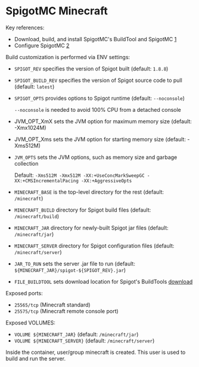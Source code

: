 SpigotMC Minecraft
==================

 Key references:
  * Download, build, and install SpigotMC's BuildTool and SpigotMC [1](https://www.spigotmc.org/wiki/buildtools/)
  * Configure SpigotMC [2](https://www.spigotmc.org/wiki/spigot-installation/)

Build customization is performed via ENV settings:
  * `SPIGOT_REV` specifies the version of Spigot built (default: `1.8.8`)
  * `SPIGOT_BUILD_REV` specifies the version of Spigot source code to pull (default: `latest`)
  * `SPIGOT_OPTS` provides options to Spigot runtime (default: `--noconsole`)

      `--noconsole` is needed to avoid 100% CPU from a detached console
  * JVM_OPT_XmX sets the JVM option for maximum memory size (default: -Xmx1024M)
  * JVM_OPT_Xms sets the JVM option for starting memory size (default: -Xms512M)
  * `JVM_OPTS` sets the JVM options, such as memory size and garbage collection

    Default:
      `-Xms512M -Xmx512M -XX:+UseConcMarkSweepGC -XX:+CMSIncrementalPacing -XX:+AggressiveOpts`
  * `MINECRAFT_BASE` is the top-level directory for the rest (default: `/minecraft`)
  * `MINECRAFT_BUILD` directory for Spigot build files (default: `/minecraft/build`)
  * `MINECRAFT_JAR` directory for newly-built Spigot jar files (default: `/minecraft/jar`)
  * `MINECRAFT_SERVER` directory for Spigot configuration files (default: `/minecraft/server`)
  * `JAR_TO_RUN` sets the server .jar file to run (default: `${MINECRAFT_JAR}/spigot-${SPIGOT_REV}.jar`)
  * `FILE_BUILDTOOL` sets download location for Spigot's BuildTools [download](https://hub.spigotmc.org/jenkins/job/BuildTools/lastSuccessfulBuild/artifact/target/BuildTools.jar)

Exposed ports:
  * `25565/tcp` (Minecraft standard)
  * `25575/tcp` (Minecraft remote console port)

Exposed VOLUMES:
  * `VOLUME ${MINECRAFT_JAR}` (default: `/minecraft/jar`)
  * `VOLUME ${MINECRAFT_SERVER}` (default: `/minecraft/server`)

Inside the container, user/group minecraft is created. This user is used to build
and run the server.
